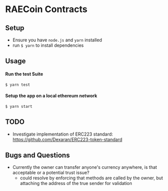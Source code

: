 # RAECoin Contracts

## Setup

* Ensure you have `node.js` and `yarn` installed
* run `$ yarn` to install dependencies

## Usage

#### Run the test Suite

`$ yarn test`

#### Setup the app on a local ethereum network

`$ yarn start`

## TODO

* Investigate implementation of ERC223 standard: https://github.com/Dexaran/ERC223-token-standard

## Bugs and Questions

* Currently the owner can transfer anyone's currency anywhere, is that acceptable or a potential trust issue?
  * could resolve by enforcing that methods are called by the owner, but attaching the address of the true sender for validation

